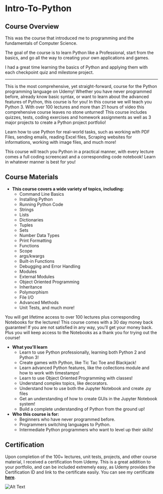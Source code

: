 # Intro-To-Python
## Course Overview
This was the course that introduced me to programming and the fundamentals of Computer Science. 

The goal of the course is to learn Python like a Professional, start from the basics, and go all the way to creating your own applications and games. 

I had a great time learning the basics of Python and applying them with each checkpoint quiz and milestone project. 

---
This is the most comprehensive, yet straight-forward, course for the Python programming language on Udemy! Whether you have never programmed before, already know basic syntax, or want to learn about the advanced features of Python, this course is for you! In this course we will teach you Python 3.
With over 100 lectures and more than 21 hours of video this comprehensive course leaves no stone unturned! This course includes quizzes, tests, coding exercises and homework assignments as well as 3 major projects to create a Python project portfolio!

Learn how to use Python for real-world tasks, such as working with PDF Files, sending emails, reading Excel files, Scraping websites for informations, working with image files, and much more!

This course will teach you Python in a practical manner, with every lecture comes a full coding screencast and a corresponding code notebook! Learn in whatever manner is best for you!

## Course Materials
* **This course covers a wide variety of topics, including:**
  *  Command Line Basics
  * Installing Python
  * Running Python Code
  * Strings
  * Lists 
  * Dictionaries
  * Tuples
  * Sets
  * Number Data Types
  * Print Formatting
  * Functions
  * Scope
  * args/kwargs
  * Built-in Functions
  * Debugging and Error Handling
  * Modules
  * External Modules
  * Object Oriented Programming
  * Inheritance
  * Polymorphism
  * File I/O
  * Advanced Methods
  * Unit Tests, and much more!

You will get lifetime access to over 100 lectures plus corresponding Notebooks for the lectures! 
This course comes with a 30 day money back guarantee! If you are not satisfied in any way, you'll get your money back. Plus you will keep access to the Notebooks as a thank you for trying out the course!
* **What you’ll learn**
  * Learn to use Python professionally, learning both Python 2 and Python 3!
  * Create games with Python, like Tic Tac Toe and Blackjack!
  * Learn advanced Python features, like the collections module and how to work with timestamps!
  * Learn to use Object Oriented Programming with classes!
  * Understand complex topics, like decorators.
  * Understand how to use both the Jupyter Notebook and create .py files
  * Get an understanding of how to create GUIs in the Jupyter Notebook system!
  * Build a complete understanding of Python from the ground up!
* **Who this course is for:**
  * Beginners who have never programmed before.
  * Programmers switching languages to Python.
  * Intermediate Python programmers who want to level up their skills!

## Certification
Upon completion of the 100+ lectures, unit tests, projects, and other course material, I received a certification from Udemy. This is a great addition to 
your portfolio, and can be included extremely easy, as Udemy provides the Certification ID and link to the certificate easily. 
You can see my certificate **[here](https://udemy-certificate.s3.amazonaws.com/pdf/UC-33cc16bf-3974-4c15-a3db-c56a0c0bd3d8.pdf)**.

![Alt Text](https://about.udemy.com/wp-content/uploads/2021/10/TURBO-ANIMATION-CONCEPT.gif)



